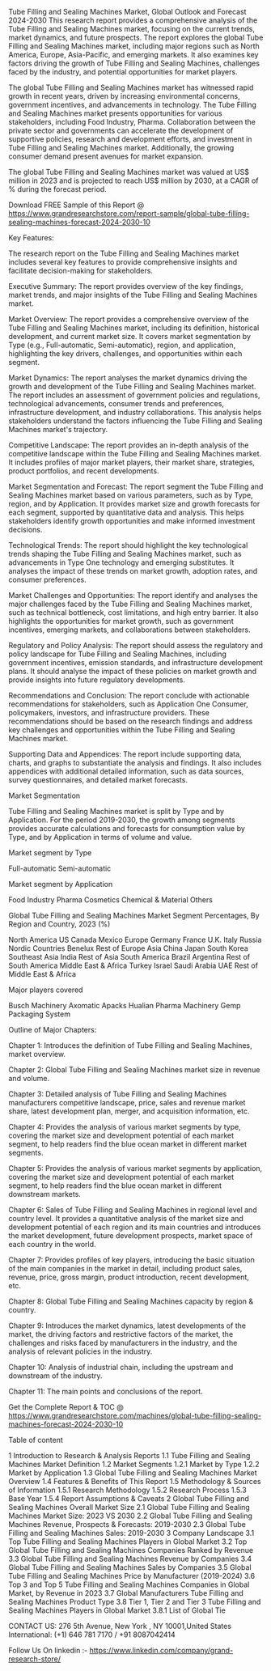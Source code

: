 Tube Filling and Sealing Machines Market, Global Outlook and Forecast 2024-2030
This research report provides a comprehensive analysis of the Tube Filling and Sealing Machines market, focusing on the current trends, market dynamics, and future prospects. The report explores the global Tube Filling and Sealing Machines market, including major regions such as North America, Europe, Asia-Pacific, and emerging markets. It also examines key factors driving the growth of Tube Filling and Sealing Machines, challenges faced by the industry, and potential opportunities for market players.

The global Tube Filling and Sealing Machines market has witnessed rapid growth in recent years, driven by increasing environmental concerns, government incentives, and advancements in technology. The Tube Filling and Sealing Machines market presents opportunities for various stakeholders, including Food Industry, Pharma. Collaboration between the private sector and governments can accelerate the development of supportive policies, research and development efforts, and investment in Tube Filling and Sealing Machines market. Additionally, the growing consumer demand present avenues for market expansion.

The global Tube Filling and Sealing Machines market was valued at US$ million in 2023 and is projected to reach US$ million by 2030, at a CAGR of % during the forecast period.

Download FREE Sample of this Report @ https://www.grandresearchstore.com/report-sample/global-tube-filling-sealing-machines-forecast-2024-2030-10


Key Features:

The research report on the Tube Filling and Sealing Machines market includes several key features to provide comprehensive insights and facilitate decision-making for stakeholders.

Executive Summary: The report provides overview of the key findings, market trends, and major insights of the Tube Filling and Sealing Machines market.

Market Overview: The report provides a comprehensive overview of the Tube Filling and Sealing Machines market, including its definition, historical development, and current market size. It covers market segmentation by Type (e.g., Full-automatic, Semi-automatic), region, and application, highlighting the key drivers, challenges, and opportunities within each segment.

Market Dynamics: The report analyses the market dynamics driving the growth and development of the Tube Filling and Sealing Machines market. The report includes an assessment of government policies and regulations, technological advancements, consumer trends and preferences, infrastructure development, and industry collaborations. This analysis helps stakeholders understand the factors influencing the Tube Filling and Sealing Machines market's trajectory.

Competitive Landscape: The report provides an in-depth analysis of the competitive landscape within the Tube Filling and Sealing Machines market. It includes profiles of major market players, their market share, strategies, product portfolios, and recent developments.

Market Segmentation and Forecast: The report segment the Tube Filling and Sealing Machines market based on various parameters, such as by Type, region, and by Application. It provides market size and growth forecasts for each segment, supported by quantitative data and analysis. This helps stakeholders identify growth opportunities and make informed investment decisions.

Technological Trends: The report should highlight the key technological trends shaping the Tube Filling and Sealing Machines market, such as advancements in Type One technology and emerging substitutes. It analyses the impact of these trends on market growth, adoption rates, and consumer preferences.

Market Challenges and Opportunities: The report identify and analyses the major challenges faced by the Tube Filling and Sealing Machines market, such as technical bottleneck, cost limitations, and high entry barrier. It also highlights the opportunities for market growth, such as government incentives, emerging markets, and collaborations between stakeholders.

Regulatory and Policy Analysis: The report should assess the regulatory and policy landscape for Tube Filling and Sealing Machines, including government incentives, emission standards, and infrastructure development plans. It should analyse the impact of these policies on market growth and provide insights into future regulatory developments.

Recommendations and Conclusion: The report conclude with actionable recommendations for stakeholders, such as Application One Consumer, policymakers, investors, and infrastructure providers. These recommendations should be based on the research findings and address key challenges and opportunities within the Tube Filling and Sealing Machines market.

Supporting Data and Appendices: The report include supporting data, charts, and graphs to substantiate the analysis and findings. It also includes appendices with additional detailed information, such as data sources, survey questionnaires, and detailed market forecasts.

Market Segmentation

Tube Filling and Sealing Machines market is split by Type and by Application. For the period 2019-2030, the growth among segments provides accurate calculations and forecasts for consumption value by Type, and by Application in terms of volume and value.



Market segment by Type



Full-automatic
Semi-automatic


Market segment by Application



Food Industry
Pharma
Cosmetics
Chemical & Material
Others


Global Tube Filling and Sealing Machines Market Segment Percentages, By Region and Country, 2023 (%)



North America
US
Canada
Mexico
Europe
Germany
France
U.K.
Italy
Russia
Nordic Countries
Benelux
Rest of Europe
Asia
China
Japan
South Korea
Southeast Asia
India
Rest of Asia
South America
Brazil
Argentina
Rest of South America
Middle East & Africa
Turkey
Israel
Saudi Arabia
UAE
Rest of Middle East & Africa


Major players covered



Busch Machinery
Axomatic
Apacks
Hualian Pharma Machinery
Gemp Packaging System


Outline of Major Chapters:

Chapter 1: Introduces the definition of Tube Filling and Sealing Machines, market overview.

Chapter 2: Global Tube Filling and Sealing Machines market size in revenue and volume.

Chapter 3: Detailed analysis of Tube Filling and Sealing Machines manufacturers competitive landscape, price, sales and revenue market share, latest development plan, merger, and acquisition information, etc.

Chapter 4: Provides the analysis of various market segments by type, covering the market size and development potential of each market segment, to help readers find the blue ocean market in different market segments.

Chapter 5: Provides the analysis of various market segments by application, covering the market size and development potential of each market segment, to help readers find the blue ocean market in different downstream markets.

Chapter 6: Sales of Tube Filling and Sealing Machines in regional level and country level. It provides a quantitative analysis of the market size and development potential of each region and its main countries and introduces the market development, future development prospects, market space of each country in the world.

Chapter 7: Provides profiles of key players, introducing the basic situation of the main companies in the market in detail, including product sales, revenue, price, gross margin, product introduction, recent development, etc.

Chapter 8: Global Tube Filling and Sealing Machines capacity by region & country.

Chapter 9: Introduces the market dynamics, latest developments of the market, the driving factors and restrictive factors of the market, the challenges and risks faced by manufacturers in the industry, and the analysis of relevant policies in the industry.

Chapter 10: Analysis of industrial chain, including the upstream and downstream of the industry.

Chapter 11: The main points and conclusions of the report.

Get the Complete Report & TOC @ https://www.grandresearchstore.com/machines/global-tube-filling-sealing-machines-forecast-2024-2030-10

Table of content

1 Introduction to Research & Analysis Reports
1.1 Tube Filling and Sealing Machines Market Definition
1.2 Market Segments
1.2.1 Market by Type
1.2.2 Market by Application
1.3 Global Tube Filling and Sealing Machines Market Overview
1.4 Features & Benefits of This Report
1.5 Methodology & Sources of Information
1.5.1 Research Methodology
1.5.2 Research Process
1.5.3 Base Year
1.5.4 Report Assumptions & Caveats
2 Global Tube Filling and Sealing Machines Overall Market Size
2.1 Global Tube Filling and Sealing Machines Market Size: 2023 VS 2030
2.2 Global Tube Filling and Sealing Machines Revenue, Prospects & Forecasts: 2019-2030
2.3 Global Tube Filling and Sealing Machines Sales: 2019-2030
3 Company Landscape
3.1 Top Tube Filling and Sealing Machines Players in Global Market
3.2 Top Global Tube Filling and Sealing Machines Companies Ranked by Revenue
3.3 Global Tube Filling and Sealing Machines Revenue by Companies
3.4 Global Tube Filling and Sealing Machines Sales by Companies
3.5 Global Tube Filling and Sealing Machines Price by Manufacturer (2019-2024)
3.6 Top 3 and Top 5 Tube Filling and Sealing Machines Companies in Global Market, by Revenue in 2023
3.7 Global Manufacturers Tube Filling and Sealing Machines Product Type
3.8 Tier 1, Tier 2 and Tier 3 Tube Filling and Sealing Machines Players in Global Market
3.8.1 List of Global Tie

CONTACT US:
276 5th Avenue, New York , NY 10001,United States
International: (+1) 646 781 7170 / +91 8087042414

Follow Us On linkedin :- https://www.linkedin.com/company/grand-research-store/
